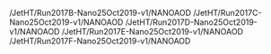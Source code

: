 /JetHT/Run2017B-Nano25Oct2019-v1/NANOAOD
/JetHT/Run2017C-Nano25Oct2019-v1/NANOAOD
/JetHT/Run2017D-Nano25Oct2019-v1/NANOAOD
/JetHT/Run2017E-Nano25Oct2019-v1/NANOAOD
/JetHT/Run2017F-Nano25Oct2019-v1/NANOAOD
